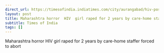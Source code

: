 ```yaml
---
direct_url: https://timesofindia.indiatimes.com/city/aurangabad/hiv-positive-minor-accuses-latur-facility-staffer-of-rape/articleshow/122911325.cms
layout: post
title: Maharashtra horror  HIV  girl raped for 2 years by care-home staffer  forced to abort
subtitle: Times of India
tags: []
---
```


Maharashtra horror  HIV  girl raped for 2 years by care-home staffer  forced to abort
